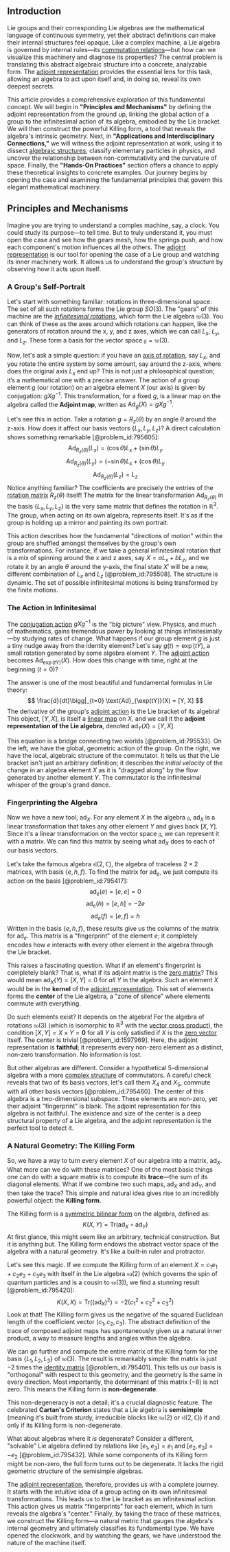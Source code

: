 ## Introduction
Lie groups and their corresponding Lie algebras are the mathematical language of continuous symmetry, yet their abstract definitions can make their internal structures feel opaque. Like a complex machine, a Lie algebra is governed by internal rules—its [commutation relations](@article_id:136286)—but how can we visualize this machinery and diagnose its properties? The central problem is translating this abstract algebraic structure into a concrete, analyzable form. The [adjoint representation](@article_id:146279) provides the essential lens for this task, allowing an algebra to act upon itself and, in doing so, reveal its own deepest secrets.

This article provides a comprehensive exploration of this fundamental concept. We will begin in **"Principles and Mechanisms"** by defining the adjoint representation from the ground up, linking the global action of a group to the infinitesimal action of its algebra, embodied by the Lie bracket. We will then construct the powerful Killing form, a tool that reveals the algebra's intrinsic geometry. Next, in **"Applications and Interdisciplinary Connections,"** we will witness the adjoint representation at work, using it to dissect [algebraic structures](@article_id:138965), classify elementary particles in physics, and uncover the relationship between non-commutativity and the curvature of space. Finally, the **"Hands-On Practices"** section offers a chance to apply these theoretical insights to concrete examples. Our journey begins by opening the case and examining the fundamental principles that govern this elegant mathematical machinery.

## Principles and Mechanisms

Imagine you are trying to understand a complex machine, say, a clock. You could study its purpose—to tell time. But to truly understand it, you must open the case and see how the gears mesh, how the springs push, and how each component's motion influences all the others. The [adjoint representation](@article_id:146279) is our tool for opening the case of a Lie group and watching its inner machinery work. It allows us to understand the group's structure by observing how it acts upon itself.

### A Group's Self-Portrait

Let's start with something familiar: rotations in three-dimensional space. The set of all such rotations forms the Lie group $SO(3)$. The "gears" of this machine are the *[infinitesimal rotations](@article_id:166141)*, which form the Lie algebra $\mathfrak{so}(3)$. You can think of these as the axes around which rotations can happen, like the generators of rotation around the x, y, and z axes, which we can call $L_x$, $L_y$, and $L_z$. These form a basis for the vector space $\mathfrak{g} = \mathfrak{so}(3)$.

Now, let's ask a simple question: if you have an [axis of rotation](@article_id:186600), say $L_x$, and you rotate the entire system by some amount, say around the z-axis, where does the original axis $L_x$ end up? This is not just a philosophical question; it’s a mathematical one with a precise answer. The action of a group element $g$ (our rotation) on an algebra element $X$ (our axis) is given by conjugation: $gXg^{-1}$. This transformation, for a fixed $g$, is a linear map on the algebra called the **Adjoint map**, written as $\text{Ad}_g(X) = gXg^{-1}$.

Let's see this in action. Take a rotation $g = R_z(\theta)$ by an angle $\theta$ around the z-axis. How does it affect our basis vectors $\{L_x, L_y, L_z\}$? A direct calculation shows something remarkable [@problem_id:795605]:
$$
\text{Ad}_{R_z(\theta)}(L_x) = (\cos\theta) L_x + (\sin\theta) L_y
$$
$$
\text{Ad}_{R_z(\theta)}(L_y) = (-\sin\theta) L_x + (\cos\theta) L_y
$$
$$
\text{Ad}_{R_z(\theta)}(L_z) = L_z
$$
Notice anything familiar? The coefficients are precisely the entries of the [rotation matrix](@article_id:139808) $R_z(\theta)$ itself! The matrix for the linear transformation $\text{Ad}_{R_z(\theta)}$ in the basis $\{L_x, L_y, L_z\}$ is the very same matrix that defines the rotation in $\mathbb{R}^3$. The group, when acting on its own algebra, represents itself. It's as if the group is holding up a mirror and painting its own portrait.

This action describes how the fundamental "directions of motion" within the group are shuffled amongst themselves by the group's own transformations. For instance, if we take a general infinitesimal rotation that is a mix of spinning around the x and z axes, say $X = a L_x + b L_z$, and we rotate it by an angle $\theta$ around the y-axis, the final state $X'$ will be a new, different combination of $L_x$ and $L_z$ [@problem_id:795508]. The structure is dynamic. The set of possible infinitesimal motions is being transformed by the finite motions.

### The Action in Infinitesimal

The [conjugation action](@article_id:142834) $gXg^{-1}$ is the "big picture" view. Physics, and much of mathematics, gains tremendous power by looking at things infinitesimally—by studying rates of change. What happens if our group element $g$ is just a tiny nudge away from the identity element? Let's say $g(t) = \exp(tY)$, a small rotation generated by some algebra element $Y$. The [adjoint action](@article_id:141329) becomes $\text{Ad}_{\exp(tY)}(X)$. How does this change with time, right at the beginning ($t=0$)?

The answer is one of the most beautiful and fundamental formulas in Lie theory:
$$
\frac{d}{dt}\bigg|_{t=0} \text{Ad}_{\exp(tY)}(X) = [Y, X]
$$
The derivative of the group's [adjoint action](@article_id:141329) is the Lie bracket of its algebra! This object, $[Y,X]$, is itself a [linear map](@article_id:200618) on $X$, and we call it the **adjoint representation of the Lie algebra**, denoted $\text{ad}_Y(X) = [Y, X]$.

This equation is a bridge connecting two worlds [@problem_id:795533]. On the left, we have the global, geometric action of the group. On the right, we have the local, algebraic structure of the commutator. It tells us that the Lie bracket isn't just an arbitrary definition; it describes the *initial velocity* of the change in an algebra element $X$ as it is "dragged along" by the flow generated by another element $Y$. The commutator is the infinitesimal whisper of the group's grand dance.

### Fingerprinting the Algebra

Now we have a new tool, $\text{ad}_X$. For any element $X$ in the algebra $\mathfrak{g}$, $\text{ad}_X$ is a linear transformation that takes any other element $Y$ and gives back $[X, Y]$. Since it's a linear transformation on the vector space $\mathfrak{g}$, we can represent it with a matrix. We can find this matrix by seeing what $\text{ad}_X$ does to each of our basis vectors.

Let's take the famous algebra $\mathfrak{sl}(2, \mathbb{C})$, the algebra of traceless $2 \times 2$ matrices, with basis $\{e, h, f\}$. To find the matrix for $\text{ad}_e$, we just compute its action on the basis [@problem_id:795417]:
$$
\text{ad}_e(e) = [e, e] = 0
$$
$$
\text{ad}_e(h) = [e, h] = -2e
$$
$$
\text{ad}_e(f) = [e, f] = h
$$
Written in the basis $\{e, h, f\}$, these results give us the columns of the matrix for $\text{ad}_e$. This matrix is a "fingerprint" of the element $e$; it completely encodes how $e$ interacts with every other element in the algebra through the Lie bracket.

This raises a fascinating question. What if an element's fingerprint is completely blank? That is, what if its adjoint matrix is the [zero matrix](@article_id:155342)? This would mean $\text{ad}_X(Y) = [X, Y] = 0$ for *all* $Y$ in the algebra. Such an element $X$ would be in the **kernel** of the [adjoint representation](@article_id:146279). This set of elements forms the **center** of the Lie algebra, a "zone of silence" where elements commute with everything.

Do such elements exist? It depends on the algebra! For the algebra of rotations $\mathfrak{so}(3)$ (which is isomorphic to $\mathbb{R}^3$ with the [vector cross product](@article_id:155990)), the condition $[X, Y] = X \times Y = \mathbf{0}$ for all $Y$ is only satisfied if $X$ is the [zero vector](@article_id:155695) itself. The center is trivial [@problem_id:1597969]. Here, the adjoint representation is **faithful**; it represents every non-zero element as a distinct, non-zero transformation. No information is lost.

But other algebras are different. Consider a hypothetical 5-dimensional algebra with a more [complex structure](@article_id:268634) of commutators. A careful check reveals that two of its basis vectors, let's call them $X_4$ and $X_5$, commute with all other basis vectors [@problem_id:795460]. The center of this algebra is a two-dimensional subspace. These elements are non-zero, yet their adjoint "fingerprint" is blank. The adjoint representation for this algebra is not faithful. The existence and size of the center is a deep structural property of a Lie algebra, and the adjoint representation is the perfect tool to detect it.

### A Natural Geometry: The Killing Form

So, we have a way to turn every element $X$ of our algebra into a matrix, $\text{ad}_X$. What more can we do with these matrices? One of the most basic things one can do with a square matrix is to compute its **trace**—the sum of its diagonal elements. What if we combine two such maps, $\text{ad}_X$ and $\text{ad}_Y$, and then take the trace? This simple and natural idea gives rise to an incredibly powerful object: the **Killing form**.

The Killing form is a [symmetric bilinear form](@article_id:147787) on the algebra, defined as:
$$
K(X, Y) = \text{Tr}(\text{ad}_X \circ \text{ad}_Y)
$$
At first glance, this might seem like an arbitrary, technical construction. But it is anything but. The Killing form endows the abstract vector space of the algebra with a natural geometry. It's like a built-in ruler and protractor.

Let's see this magic. If we compute the Killing form of an element $X = c_1 e_1 + c_2 e_2 + c_3 e_3$ with itself in the Lie algebra $\mathfrak{su}(2)$ (which governs the spin of quantum particles and is a cousin to $\mathfrak{so}(3)$), we find a stunning result [@problem_id:795420]:
$$
K(X, X) = \text{Tr}((\text{ad}_X)^2) = -2(c_1^2 + c_2^2 + c_3^2)
$$
Look at that! The Killing form gives us the negative of the squared Euclidean length of the coefficient vector $(c_1, c_2, c_3)$. The abstract definition of the trace of composed adjoint maps has spontaneously given us a natural inner product, a way to measure lengths and angles within the algebra.

We can go further and compute the entire matrix of the Killing form for the basis $\{L_1, L_2, L_3\}$ of $\mathfrak{so}(3)$. The result is remarkably simple: the matrix is just $-2$ times the [identity matrix](@article_id:156230) [@problem_id:795401]. This tells us our basis is "orthogonal" with respect to this geometry, and the geometry is the same in every direction. Most importantly, the determinant of this matrix ($-8$) is not zero. This means the Killing form is **non-degenerate**.

This non-degeneracy is not a detail; it's a crucial diagnostic feature. The celebrated **Cartan's Criterion** states that a Lie algebra is **semisimple** (meaning it's built from sturdy, irreducible blocks like $\mathfrak{su}(2)$ or $\mathfrak{sl}(2, \mathbb{C})$) if and only if its Killing form is non-degenerate.

What about algebras where it *is* degenerate? Consider a different, "solvable" Lie algebra defined by relations like $[e_1, e_3] = e_1$ and $[e_2, e_3] = -e_2$ [@problem_id:795432]. While some components of its Killing form might be non-zero, the full form turns out to be degenerate. It lacks the rigid geometric structure of the semisimple algebras.

The [adjoint representation](@article_id:146279), therefore, provides us with a complete journey. It starts with the intuitive idea of a group acting on its own infinitesimal transformations. This leads us to the Lie bracket as an infinitesimal action. This action gives us matrix "fingerprints" for each element, which in turn reveals the algebra's "center." Finally, by taking the trace of these matrices, we construct the Killing form—a natural metric that gauges the algebra's internal geometry and ultimately classifies its fundamental type. We have opened the clockwork, and by watching the gears, we have understood the nature of the machine itself.